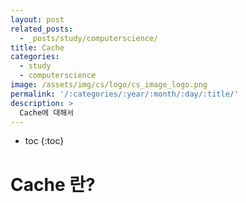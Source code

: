 ```yaml
---
layout: post
related_posts:
  - _posts/study/computerscience/
title: Cache
categories:
  - study
  - computerscience
image: /assets/img/cs/logo/cs_image_logo.png
permalink: '/:categories/:year/:month/:day/:title/'
description: >
  Cache에 대해서
---
```


* toc
{:toc}

# Cache 란?